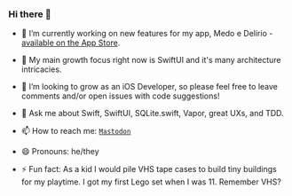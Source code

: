 ### Hi there 👋

- 🔭 I’m currently working on new features for my app, Medo e Delírio - [available on the App Store](https://apps.apple.com/br/app/medo-e-del%C3%ADrio/id1625199878).

- 🌱 My main growth focus right now is SwiftUI and it's many architecture intricacies.

- 🤔 I’m looking to grow as an iOS Developer, so please feel free to leave comments and/or open issues with code suggestions!

- 💬 Ask me about Swift, SwiftUI, SQLite.swift, Vapor, great UXs, and TDD.

- 📫 How to reach me: <a href="https://toot.wales/@mitt_rafael" target="_blank">`Mastodon`</a>

- 😄 Pronouns: he/they

- ⚡ Fun fact: As a kid I would pile VHS tape cases to build tiny buildings for my playtime. I got my first Lego set when I was 11. Remember VHS?
